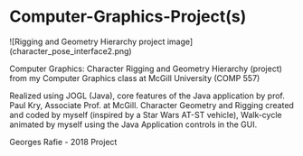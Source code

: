# Computer-Graphics-Project(s)

![Rigging and Geometry Hierarchy project image] (character_pose_interface2.png)

Computer Graphics: Character Rigging and Geometry Hierarchy (project) from my Computer Graphics class at McGill University (COMP 557)

Realized using JOGL (Java), core features of the Java application by prof. Paul Kry, Associate Prof. at McGill.
Character Geometry and Rigging created and coded by myself (inspired by a Star Wars AT-ST vehicle),
Walk-cycle animated by myself using the Java Application controls in the GUI.

Georges Rafie - 2018 Project
